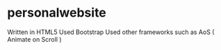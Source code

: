 # personalwebsite


Written in HTML5
Used Bootstrap
Used other frameworks such as AoS ( Animate on Scroll )
